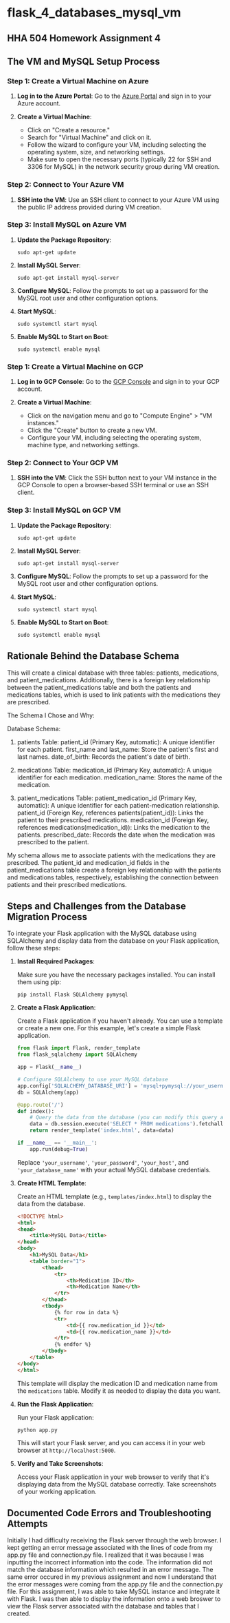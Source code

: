 # flask_4_databases_mysql_vm
## **HHA 504 Homework Assignment 4**

## **The VM and MySQL Setup Process**
### Step 1: Create a Virtual Machine on Azure

1. **Log in to the Azure Portal**: Go to the [Azure Portal](https://portal.azure.com/) and sign in to your Azure account.

2. **Create a Virtual Machine**:
   - Click on "Create a resource."
   - Search for "Virtual Machine" and click on it.
   - Follow the wizard to configure your VM, including selecting the operating system, size, and networking settings.
   - Make sure to open the necessary ports (typically 22 for SSH and 3306 for MySQL) in the network security group during VM creation.

### Step 2: Connect to Your Azure VM

1. **SSH into the VM**: Use an SSH client to connect to your Azure VM using the public IP address provided during VM creation.

### Step 3: Install MySQL on Azure VM

1. **Update the Package Repository**:
   ```
   sudo apt-get update
   ```

2. **Install MySQL Server**:
   ```
   sudo apt-get install mysql-server
   ```

3. **Configure MySQL**:
   Follow the prompts to set up a password for the MySQL root user and other configuration options.

4. **Start MySQL**:
   ```
   sudo systemctl start mysql
   ```

5. **Enable MySQL to Start on Boot**:
   ```
   sudo systemctl enable mysql
   ```

### Step 1: Create a Virtual Machine on GCP

1. **Log in to GCP Console**: Go to the [GCP Console](https://console.cloud.google.com/) and sign in to your GCP account.

2. **Create a Virtual Machine**:
   - Click on the navigation menu and go to "Compute Engine" > "VM instances."
   - Click the "Create" button to create a new VM.
   - Configure your VM, including selecting the operating system, machine type, and networking settings.

### Step 2: Connect to Your GCP VM

1. **SSH into the VM**: Click the SSH button next to your VM instance in the GCP Console to open a browser-based SSH terminal or use an SSH client.

### Step 3: Install MySQL on GCP VM

1. **Update the Package Repository**:
   ```
   sudo apt-get update
   ```

2. **Install MySQL Server**:
   ```
   sudo apt-get install mysql-server
   ```

3. **Configure MySQL**:
   Follow the prompts to set up a password for the MySQL root user and other configuration options.

4. **Start MySQL**:
   ```
   sudo systemctl start mysql
   ```

5. **Enable MySQL to Start on Boot**:
   ```
   sudo systemctl enable mysql
   ```

## **Rationale Behind the Database Schema**
This will create a clinical database with three tables: patients, medications, and patient_medications. Additionally, there is a foreign key relationship between the patient_medications table and both the patients and medications tables, which is used to link patients with the medications they are prescribed.

The Schema I Chose and Why:

Database Schema:

1.  patients Table:
    patient_id (Primary Key, automatic): A unique identifier for each patient.
    first_name and last_name: Store the patient's first and last names.
    date_of_birth: Records the patient's date of birth.

2.  medications Table:
    medication_id (Primary Key, automatic): A unique identifier for each medication.
    medication_name: Stores the name of the medication.

3.  patient_medications Table:
    patient_medication_id (Primary Key, automatic): A unique identifier for each patient-medication relationship.
    patient_id (Foreign Key, references patients(patient_id)): Links the patient to their prescribed medications.
    medication_id (Foreign Key, references medications(medication_id)): Links the medication to the patients.
    prescribed_date: Records the date when the medication was prescribed to the patient.

My schema allows me to associate patients with the medications they are prescribed. The patient_id and medication_id fields in the patient_medications table create a foreign key relationship with the patients and medications tables, respectively, establishing the connection between patients and their prescribed medications.

## **Steps and Challenges from the Database Migration Process**
To integrate your Flask application with the MySQL database using SQLAlchemy and display data from the database on your Flask application, follow these steps:

1. **Install Required Packages**:

   Make sure you have the necessary packages installed. You can install them using pip:

   ```
   pip install Flask SQLAlchemy pymysql
   ```

2. **Create a Flask Application**:

   Create a Flask application if you haven't already. You can use a template or create a new one. For this example, let's create a simple Flask application.

   ```python
   from flask import Flask, render_template
   from flask_sqlalchemy import SQLAlchemy

   app = Flask(__name__)

   # Configure SQLAlchemy to use your MySQL database
   app.config['SQLALCHEMY_DATABASE_URI'] = 'mysql+pymysql://your_username:your_password@your_host/your_database_name'
   db = SQLAlchemy(app)

   @app.route('/')
   def index():
       # Query the data from the database (you can modify this query as needed)
       data = db.session.execute('SELECT * FROM medications').fetchall()
       return render_template('index.html', data=data)

   if __name__ == '__main__':
       app.run(debug=True)
   ```

   Replace `'your_username'`, `'your_password'`, `'your_host'`, and `'your_database_name'` with your actual MySQL database credentials.

3. **Create HTML Template**:

   Create an HTML template (e.g., `templates/index.html`) to display the data from the database.

   ```html
   <!DOCTYPE html>
   <html>
   <head>
       <title>MySQL Data</title>
   </head>
   <body>
       <h1>MySQL Data</h1>
       <table border="1">
           <thead>
               <tr>
                   <th>Medication ID</th>
                   <th>Medication Name</th>
               </tr>
           </thead>
           <tbody>
               {% for row in data %}
               <tr>
                   <td>{{ row.medication_id }}</td>
                   <td>{{ row.medication_name }}</td>
               </tr>
               {% endfor %}
           </tbody>
       </table>
   </body>
   </html>
   ```

   This template will display the medication ID and medication name from the `medications` table. Modify it as needed to display the data you want.

4. **Run the Flask Application**:

   Run your Flask application:

   ```
   python app.py
   ```

   This will start your Flask server, and you can access it in your web browser at `http://localhost:5000`.

5. **Verify and Take Screenshots**:

   Access your Flask application in your web browser to verify that it's displaying data from the MySQL database correctly. Take screenshots of your working application.

## **Documented Code Errors and Troubleshooting Attempts**
Initially I had difficulty receiving the Flask server through the web browser. I kept getting an error message associated with the lines of code from my app.py file and connection.py file. I realized that it was because I was inputting the incorrect information into the code. The information did not match the database information which resulted in an error message. The same error occured in my previous assignment and now I understand that the error messages were coming from the app.py file and the connection.py file. For this assignment, I was able to take MySQL instance and integrate it with Flask. I was then able to display the information onto a web broswer to view the Flask server associated with the database and tables that I created.  